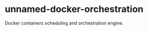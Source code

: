 unnamed-docker-orchestration
============================

Docker containers scheduling and orchestration engine.
